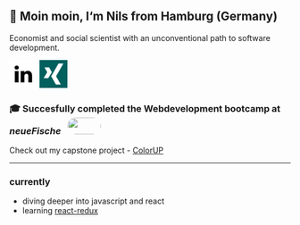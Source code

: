 ## 🌿 Moin moin, I‘m Nils from Hamburg (Germany)

Economist and social scientist with an unconventional path to software development. 



<a href="https://linkedin.com/in/nils-otto-809665282"><img width="50" height="50" alt="LinkedIn" title="LinkedIn" src="linkedin.png" /></a>
<a href="https://www.xing.com/profile/Nils_Otto7"><img width="50" height="50" alt="Xing" title="Xing" src="xing.png" /></a>




### 🎓 Succesfully completed the Webdevelopment bootcamp at _neueFische_ &nbsp;&nbsp;<a href="https://www.neuefische.de" target="_blank"><img src="https://images.ctfassets.net/m8n66tuamygx/4hT1EuV1z7nnYGOBXOEWPz/006bf4419464bb53cffcaacb85f84199/metaimage.png" width="60" height="30" style="border-radius: 18px">
</a>

 Check out my capstone project - [ColorUP](https://github.com/NilsOt1/capstone-nils)


---
### currently 
- diving deeper into javascript and react
- learning [react-redux](https://react-redux.js.org/)
